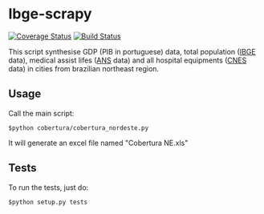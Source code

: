 # Ibge-scrapy

[![Coverage Status](https://coveralls.io/repos/github/andersonberg/Ibge-scrapy/badge.svg?branch=master)](https://coveralls.io/github/andersonberg/Ibge-scrapy?branch=master)
[![Build Status](https://travis-ci.org/andersonberg/Ibge-scrapy.svg?branch=master)](https://travis-ci.org/andersonberg/Ibge-scrapy)

This script synthesise GDP (PIB in portuguese) data, total population ([IBGE](http://www.ibge.gov.br/) data), medical assist lifes ([ANS](http://www.ans.gov.br/) data) and all hospital equipments ([CNES](http://cnes.datasus.gov.br) data) in cities from brazilian northeast region.

## Usage
Call the main script:

    $python cobertura/cobertura_nordeste.py

It will generate an excel file named "Cobertura NE.xls"

## Tests
To run the tests, just do:

    $python setup.py tests
